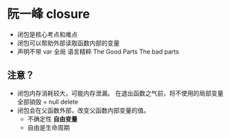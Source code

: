 # 阮一峰 closure

- 闭包是核心考点和难点
- 闭包可以帮助外部读取函数内部的变量
- 声明不带 var 全局
  语言精粹 The Good Parts The bad parts

## 注意？

- 闭包内存消耗较大，可能内存泄漏。
  在退出函数之气前，将不使用的局部变量全部销毁
  = null delete
- 闭包会在父函数外部，改变父函数内部变量的值。
  - 不确定性 **自由变量**
  - 自由是生命周期

